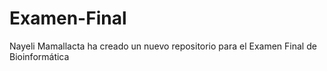 # Examen-Final
Nayeli Mamallacta ha creado un nuevo repositorio para el Examen Final de Bioinformática
